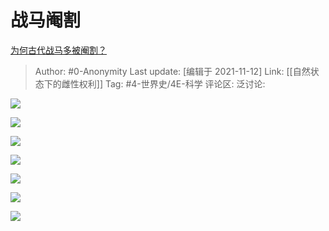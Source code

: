 # 战马阉割
[为何古代战马多被阉割？](https://www.zhihu.com/question/65970247/answer/2089938627)

> Author: #0-Anonymity
> Last update: [编辑于 2021-11-12]
> Link: [[自然状态下的雌性权利]]
> Tag: #4-世界史/4E-科学
> 评论区:
> 泛讨论:

![](https://pic2.zhimg.com/50/v2-fa34182f10dd7e0ec678022b0baea397_720w.jpg?source=1940ef5c)

![](https://pic3.zhimg.com/50/v2-0e628285a02e4895c76fd8f391572538_720w.jpg?source=1940ef5c)

![](https://pica.zhimg.com/50/v2-f291acf9b99fc3a70937f4c5550f6017_720w.jpg?source=1940ef5c)

![](https://pic2.zhimg.com/50/v2-bfff3c0423ff7ec4761d22a97111dffc_720w.jpg?source=1940ef5c)

![](https://pica.zhimg.com/50/v2-c89533a59f7781b00a3fc36ff310c924_720w.jpg?source=1940ef5c)

![](https://pic1.zhimg.com/50/v2-0d4bf52dcc1a2a28524eda0db6bacb0b_720w.jpg?source=1940ef5c)

![](https://pic3.zhimg.com/50/v2-08170929f3066fa94abab2562e70a043_720w.jpg?source=1940ef5c)
